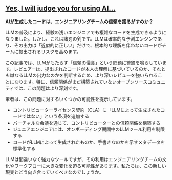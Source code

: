 ## [Yes, I will judge you for using AI...](https://jaysthoughts.com/aithoughts1)

**AIが生成したコードは、エンジニアリングチームの信頼を揺るがすのか？**

LLMの普及により、経験の浅いエンジニアでも複雑なコードを生成できるようになりました。しかし、これは諸刃の剣です。LLMは確率的な予測エンジンであり、その出力は「近似的に正しい」だけで、根本的な理解を伴わないコードがチームに提出されるリスクを高めます。

この記事では、LLMがもたらす「信頼の侵食」という問題に警鐘を鳴らしています。レビュアーは、提出されたコードが本人の理解に基づいているのか、それとも単なるLLMの出力なのかを判断するため、より深いレビューを強いられることになります。特に、信頼関係がまだ構築されていないオープンソースコミュニティでは、この問題はより深刻です。

筆者は、この問題に対するいくつかの可能性を提示しています。

*   コントリビューターライセンス契約（CLA）に「LLMによって生成されたコードではない」という条項を追加する
*   バーチャルな会議を通じて、コントリビューターとの信頼関係を構築する
*   ジュニアエンジニアには、オンボーディング期間中のLLMツール利用を制限する
*   コードがLLMによって生成されたものか、手書きなのかを示すメタデータを標準化する

LLMは間違いなく強力なツールですが、その利用はエンジニアリングチームの文化やワークフローに大きな変化を迫る可能性があります。私たちは、この新しい現実とどう向き合っていくべきなのでしょうか。
